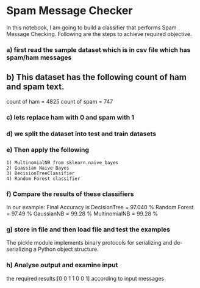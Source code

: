 # Spam Message Checker

In this notebook, I am going to build a classifier that performs Spam Message Checking.
Following are the steps to achieve required objective.

### a)  first read the  sample dataset which is in csv file which has spam/ham messages
## b) This dataset has the following count of ham and spam text. 
count of ham = 4825 count of spam = 747
### c) lets replace ham with 0 and spam with 1
### d) we split the dataset into test and train datasets
### e) Then apply the following
	1) MultinomialNB from sklearn.naive_bayes
	2) Guassian Naive Bayes
	3) DecisionTreeClassifier
	4) Random Forest classifier
### f) Compare the results of these classifiers
In our example: Final Accuracy is 
DecisionTree = 97.040 %
Random Forest = 97.49 % 
GaussianNB = 99.28 % 
MultinomialNB = 99.28 %

### g) store in file and then load file and test the examples
The pickle module implements binary protocols for serializing and de-serializing a Python object structure.
### h) Analyse output and examine input 
 the required results:[0 0 1 1 0 0 1] according to input messages
